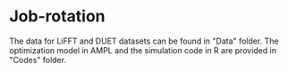 # Job-rotation
The data for LiFFT and DUET datasets can be found in "Data" folder. The optimization model in AMPL and the simulation code in R are provided in "Codes" folder.
